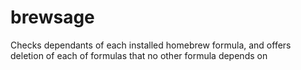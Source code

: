 # brewsage

Checks dependants of each installed homebrew formula, and offers deletion of each of formulas that no other formula depends on